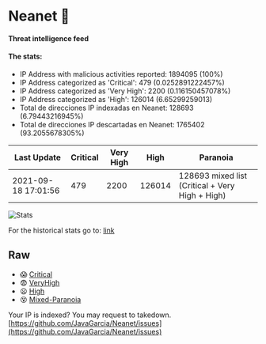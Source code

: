 # Neanet :hocho:
#### Threat intelligence feed
#### The stats:

- IP Address with malicious activities reported: 1894095 (100%)
- IP Address categorized as 'Critical':  479 (0.0252891222457%)
- IP Address categorized as 'Very High':  2200 (0.116150457078%)
- IP Address categorized as 'High':  126014 (6.65299259013)
- Total de direcciones IP indexadas en Neanet:  128693 (6.79443216945%)
- Total de direcciones IP descartadas en Neanet:  1765402 (93.2055678305%)

| Last Update | Critical | Very High | High | Paranoia |
| --- | --- | --- | --- | --- |
| 2021-09-18 17:01:56 | 479 | 2200 | 126014 | 128693 mixed list (Critical + Very High + High)|

![Stats](https://docs.google.com/spreadsheets/d/e/2PACX-1vSnaNMIXVabIpDJjufMlzH7poXnshF3mgd8Is1g9ytUEzVsP5my4Trn8f-xkoLLQ38xpL3HtmUexLo6/pubchart?oid=501124687&format=image)

For the historical stats go to: [link](/stats.csv)
## Raw
- :scream: [Critical](https://raw.githubusercontent.com/JavaGarcia/Neanet/master/blacklists/neanet_critical.txt)
- :fearful: [VeryHigh](https://raw.githubusercontent.com/JavaGarcia/Neanet/master/blacklists/neanet_veryHigh.txtt)
- :frowning: [High](https://raw.githubusercontent.com/JavaGarcia/Neanet/master/blacklists/neanet_high.txt)
- :dizzy_face: [Mixed-Paranoia](https://raw.githubusercontent.com/JavaGarcia/Neanet/master/blacklists/neanet_all.txt)


Your IP is indexed? You may request to takedown. [https://github.com/JavaGarcia/Neanet/issues](https://github.com/JavaGarcia/Neanet/issues)























































































































































































































































































































































































































































































































































































































































































































































































































































































































































































































































































































































































































































































































































































































































































































































































































































































































































































































































































































































































































































































































































































































































































































































































































































































































































































































































































































































































































































































































































































































































































































































































































































































































































































































































































































































































































































































































































































































































































































































































































































































































































































































































































































































































































































































































































































































































































































































































































































































































































































































































































































































































































































































































































































































































































































































































































































































































































































































































































































































































































































































































































































































































































































































































































































































































































































































































































































































































































































































































































































































































































































































































































































































































































































































































































































































































































































































































































































































































































































































































































































































































































































































































































































































































































































































































































































































































































































































































































































































































































































































































